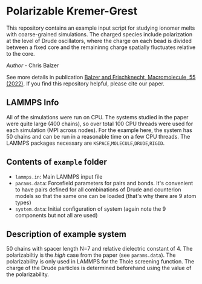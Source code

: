 # Polarizable Kremer-Grest
This repository contains an example input script for studying ionomer melts with coarse-grained simulations. The charged species include polarization at the level of Drude oscillators, where the charge on each bead is divided between a fixed core and the remaininng charge spatially fluctuates relative to the core.

*Author* - Chris Balzer

See more details in publication [Balzer and Frischknecht, Macromolecule, 55 (2022)](https://doi.org/10.1021/acs.macromol.2c01608). If you find this repository helpful, please cite our paper.

## LAMMPS Info
All of the simulations were run on CPU. The systems studied in the paper were quite large (400 chains), so over total 100 CPU threads were used for each simulation (MPI across nodes). For the example here, the system has 50 chains and can be run in a reasonable time on a few CPU threads. The LAMMPS packages necessary are `KSPACE`,`MOLECULE`,`DRUDE`,`RIGID`.

## Contents of ``example`` folder
- ``lammps.in``: Main LAMMPS input file
- ``params.data``: Forcefield parameters for pairs and bonds. It's convenient to have pairs defined for all combinations of Drude and counterion models so that the same one can be loaded (that's why there are 9 atom types)
- ``system.data``: Initial configuration of system (again note the 9 components but not all are used)

## Description of example system
50 chains with spacer length N=7 and relative dielectric constant of 4. The polarizabiltiy is the _high_ case from the paper (see ``params.data``). The polarizability is only used in LAMMPS for the Thole screening function. The charge of the Drude particles is determined beforehand using the value of the polarizability.
